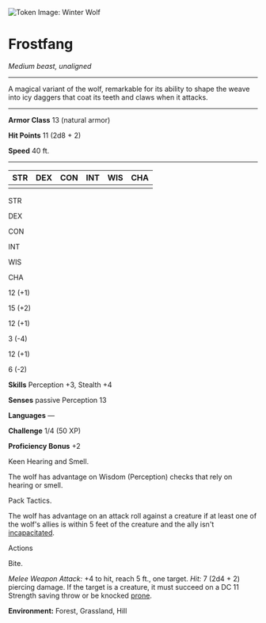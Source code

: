 ![Token Image: Winter Wolf](https://5e.tools/img/MM/Winter%20Wolf.png)

# Frostfang
*Medium beast, unaligned*

---

A magical variant of the wolf, remarkable for its ability to shape the weave into icy daggers that coat its teeth and claws when it attacks.

---

**Armor Class** 13 (natural armor)

**Hit Points** 11 (2d8 + 2)

**Speed** 40 ft.

---

| STR | DEX | CON | INT | WIS | CHA |
| --- | --- | --- | --- | --- | --- |
|     |     |     |     |     |     |
STR

DEX

CON

INT

WIS

CHA

12 (+1)

15 (+2)

12 (+1)

3 (-4)

12 (+1)

6 (-2)

**Skills** Perception +3, Stealth +4

**Senses** passive Perception 13

**Languages** —

**Challenge** 1/4 (50 XP) 

**Proficiency Bonus** +2

Keen Hearing and Smell. 

The wolf has advantage on Wisdom (Perception) checks that rely on hearing or smell.

Pack Tactics. 

The wolf has advantage on an attack roll against a creature if at least one of the wolf's allies is within 5 feet of the creature and the ally isn't [incapacitated](https://5e.tools/conditionsdiseases.html#incapacitated_phb).

Actions

Bite. 

_Melee Weapon Attack:_ +4 to hit, reach 5 ft., one target. _Hit:_ 7 (2d4 + 2) piercing damage. If the target is a creature, it must succeed on a DC 11 Strength saving throw or be knocked [prone](https://5e.tools/conditionsdiseases.html#prone_phb).

**Environment:** Forest, Grassland, Hill